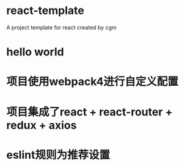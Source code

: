 # react-template
A project template for react created by cgm
# hello world
# 项目使用webpack4进行自定义配置
# 项目集成了react + react-router + redux + axios
# eslint规则为推荐设置
